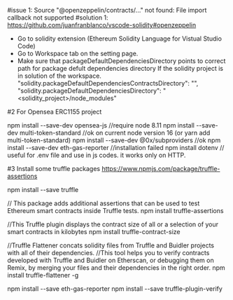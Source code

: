 
#issue 1:
Source "@openzeppelin/contracts/..." not found: File import callback not supported
#solution 1:
https://github.com/juanfranblanco/vscode-solidity#openzeppelin
- Go to solidity extension (Ethereum Solidity Language for Vistual Studio Code)
- Go to Workspace tab on the setting page.
- Make sure that packageDefaultDependenciesDirectory points to correct path for package defult dependencies directory
If the solidity project is in solution of the workspace.
  "solidity.packageDefaultDependenciesContractsDirectory": "",
  "solidity.packageDefaultDependenciesDirectory": "<solidity_project>/node_modules"

#2 For Opensea ERC1155 project

npm install --save-dev opensea-js //require node 8.11
npm install --save-dev multi-token-standard //ok on current node version 16
(or yarn add multi-token-standard)
npm install --save-dev @0x/subproviders //ok
npm install --save-dev eth-gas-reporter //installation failed
npm install dotenv // useful for .env file and use in js codes. it works only on HTTP.

#3 Install some truffle packages
https://www.npmjs.com/package/truffle-assertions 

npm install --save truffle

// This package adds additional assertions that can be used to test Ethereum smart contracts inside Truffle tests.
npm install truffle-assertions

//This Truffle plugin displays the contract size of all or a selection of your smart contracts in kilobytes
npm install truffle-contract-size

//Truffle Flattener concats solidity files from Truffle and Buidler projects with all of their dependencies.
//This tool helps you to verify contracts developed with Truffle and Buidler on Etherscan, or debugging them on Remix, by merging your files and their dependencies in the right order.
npm install truffle-flattener -g

npm install --save eth-gas-reporter
npm install --save truffle-plugin-verify